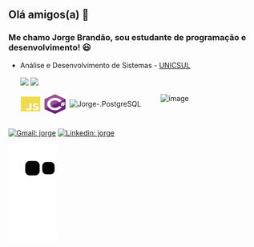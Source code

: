 ##  Olá amigos(a) 👋


### Me chamo Jorge Brandão, sou estudante de programação e desenvolvimento! 😃

- Análise e Desenvolvimento de Sistemas - [UNICSUL](https://www.cruzeirodosulvirtual.com.br)
  
  <div>
    <img height="170em"   align="center" src="https://github-readme-stats.vercel.app/api?username=JorgeBranda0&show_icons=true&theme=merko&include_all_commits=true&count_private=true">
  <img height="170em" align="center" src="https://github-readme-stats.vercel.app/api/top-langs/?username=JorgeBranda0&&layout=compact&hide=shell&theme=dark">
   </div>
   <div style="display: inline_block"><br>
  <img align="center" alt="Jorge-Js" height="30" width="40" src="https://raw.githubusercontent.com/devicons/devicon/master/icons/javascript/javascript-plain.svg">
  <img align="center" alt="Jorge-Csharp" height="40" width="50" src="https://raw.githubusercontent.com/devicons/devicon/master/icons/csharp/csharp-original.svg">
  <img align="center" alt="Jorge-.PostgreSQL" height="40" width="50" src="https://cdn.jsdelivr.net/gh/devicons/devicon/icons/postgresql/postgresql-original.svg" />
  <img align="right" alt="image" width="200" height="200" src="https://c.tenor.com/CGIHMXu6m_4AAAAM/funny.gif">
  
  ##
  
[![Gmail: jorge](https://img.shields.io/badge/-Gmail-green?style=flat-square&logo=Gmail&logoColor=white&link=mailto:brandaoneto01@gmail.com)](mailto:brandaoneto01@gmail.com)
[![Linkedin: jorge](https://img.shields.io/badge/-Linkedin-blue?style=flat-square&logo=Linkedin&logoColor=white&link=https://https://www.linkedin.com/in/jorgebrandaon/)](https://www.linkedin.com/in/jorgebrandaon/)

  ![Snake animation](https://github.com/JorgeBranda0/JorgeBranda0/blob/output/github-contribution-grid-snake.svg)

</div>

